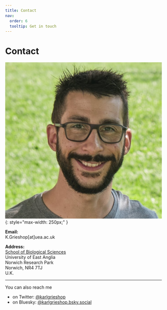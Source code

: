 ```yaml
---
title: Contact
nav:
  order: 6
  tooltip: Get in touch
---
```


# Contact

![Karl Grieshop](/images/Karl_portrait.jpg){: style="max-width: 250px;" }

**Email:**  
K.Grieshop[at]uea.ac.uk

**Address:**  
[School of Biological Sciences](https://research-portal.uea.ac.uk/en/persons/karl-grieshop)  
University of East Anglia  
Norwich Research Park  
Norwich, NR4 7TJ  
U.K.

---

You can also reach me  
- on Twitter: [@karlgrieshop](https://x.com/karlgrieshop)  
- on Bluesky: [@karlgrieshop.bsky.social](https://bsky.app/profile/karlgrieshop.bsky.social)
